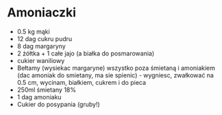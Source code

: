 # Amoniaczki

* 0.5 kg mąki
* 12 dag cukru pudru
* 8 dag margaryny
* 2 żółtka + 1 całe jajo (a białka do posmarowania)
* cukier waniliowy
* Bełtamy (wysiekac margaryne) wszystko poza śmietaną i amoniakiem (dac amoniak do smietany, ma sie spienic) - wygniesc, zwałkować na 0.5 cm, wycinam, białkiem, cukrem i do pieca
* 250ml śmietany 18%
* 1 dag amoniaku
* Cukier do posypania (gruby!)